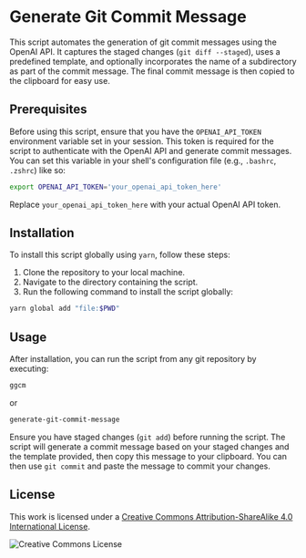 # Generate Git Commit Message

This script automates the generation of git commit messages using the OpenAI API.
It captures the staged changes (`git diff --staged`), uses a predefined template, and optionally incorporates the name of a subdirectory as part of the commit message.
The final commit message is then copied to the clipboard for easy use.

## Prerequisites

Before using this script, ensure that you have the `OPENAI_API_TOKEN` environment variable set in your session. This token is required for the script to authenticate with the OpenAI API and generate commit messages. You can set this variable in your shell's configuration file (e.g., `.bashrc`, `.zshrc`) like so:

```sh
export OPENAI_API_TOKEN='your_openai_api_token_here'
```

Replace `your_openai_api_token_here` with your actual OpenAI API token.

## Installation

To install this script globally using `yarn`, follow these steps:

1. Clone the repository to your local machine.
2. Navigate to the directory containing the script.
3. Run the following command to install the script globally:

```sh
yarn global add "file:$PWD"
```

## Usage

After installation, you can run the script from any git repository by executing:

```sh
ggcm
```

or

```sh
generate-git-commit-message
```

Ensure you have staged changes (`git add`) before running the script. The script will generate a commit message based on your staged changes and the template provided, then copy this message to your clipboard. You can then use `git commit` and paste the message to commit your changes.

## License

This work is licensed under a [Creative Commons Attribution-ShareAlike 4.0 International License](http://creativecommons.org/licenses/by-sa/4.0/).

![Creative Commons License](https://i.creativecommons.org/l/by-sa/4.0/88x31.png)
